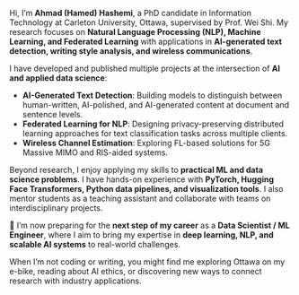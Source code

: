 Hi, I’m **Ahmad (Hamed) Hashemi**, a PhD candidate in Information Technology at Carleton University, Ottawa, supervised by Prof. Wei Shi. My research focuses on **Natural Language Processing (NLP), Machine Learning, and Federated Learning** with applications in **AI-generated text detection, writing style analysis, and wireless communications**.

I have developed and published multiple projects at the intersection of **AI and applied data science**:
- **AI-Generated Text Detection**: Building models to distinguish between human-written, AI-polished, and AI-generated content at document and sentence levels.
- **Federated Learning for NLP**: Designing privacy-preserving distributed learning approaches for text classification tasks across multiple clients.
- **Wireless Channel Estimation**: Exploring FL-based solutions for 5G Massive MIMO and RIS-aided systems.

Beyond research, I enjoy applying my skills to **practical ML and data science problems**. I have hands-on experience with **PyTorch, Hugging Face Transformers, Python data pipelines, and visualization tools**. I also mentor students as a teaching assistant and collaborate with teams on interdisciplinary projects.

📌 I’m now preparing for the **next step of my career** as a **Data Scientist / ML Engineer**, where I aim to bring my expertise in **deep learning, NLP, and scalable AI systems** to real-world challenges.  

When I’m not coding or writing, you might find me exploring Ottawa on my e-bike, reading about AI ethics, or discovering new ways to connect research with industry applications.
